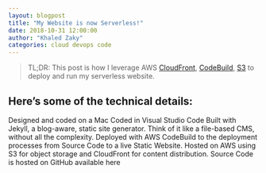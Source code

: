 ```yaml
---
layout: blogpost
title: "My Website is now Serverless!"
date: 2018-10-31 12:00:00
author: "Khaled Zaky"
categories: cloud devops code
---
```


> TL;DR: This post is how I leverage AWS [CloudFront](https://aws.amazon.com/cloudfront/), [CodeBuild](https://aws.amazon.com/codebuild/), [S3](https://aws.amazon.com/s3/) to deploy and run my serverless website.


## Here’s some of the technical details:

Designed and coded on a Mac
Coded in Visual Studio Code
Built with Jekyll, a blog-aware, static site generator. Think of it like a file-based CMS, without all the complexity.
Deployed with AWS CodeBuild to the deployment processes from Source Code to a live Static Website.
Hosted on AWS using S3 for object storage and CloudFront for content distribution.
Source Code is hosted on GitHub available here
